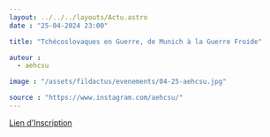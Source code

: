 ```yaml
---
layout: ../../../layouts/Actu.astro
date : "25-04-2024 23:00"

title: "Tchécoslovaques en Guerre, de Munich à la Guerre Froide"

auteur :
  - aehcsu

image : "/assets/fildactus/evenements/04-25-aehcsu.jpg"

source : "https://www.instagram.com/aehcsu/"
---
```


[Lien d'Inscription](https://docs.google.com/forms/d/e/1FAIpQLSdaqhX9PyvqGqrmQcB5guTXzaj1gBEtczlkTI5irYE1FQtKQQ/viewform)